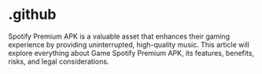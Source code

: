 # .github
Spotify Premium APK is a valuable asset that enhances their gaming experience by providing uninterrupted, high-quality music. This article will explore everything about Game Spotify Premium APK, its features, benefits, risks, and legal considerations.

